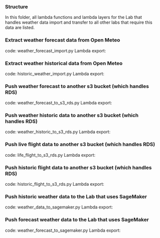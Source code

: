 ### Structure

In this folder, all lambda functions and lambda layers for the Lab that handles weather data import and transfer to all other labs that require this data are listed.

### Extract weather forecast data from Open Meteo
code: weather_forecast_import.py
Lambda export:

### Extract weather historical data from Open Meteo
code: historic_weather_import.py
Lambda export: 

### Push weather forecast to another s3 bucket (which handles RDS)
code: weather_forecast_to_s3_rds.py
Lambda export: 

### Push weather historic data to another s3 bucket (which handles RDS)
code: weather_historic_to_s3_rds.py
Lambda export:

### Push live flight data to another s3 bucket (which handles RDS)
code: life_flight_to_s3_rds.py
Lambda export: 

### Push historic flight data to another s3 bucket (which handles RDS)
code: historic_flight_to_s3_rds.py
Lambda export:

### Push historic weather data to the Lab that uses SageMaker
code: weather_data_to_sagemaker.py
Lambda export:

### Push forecast weather data to the Lab that uses SageMaker
code: weather_forecast_to_sagemaker.py
Lambda export: 

